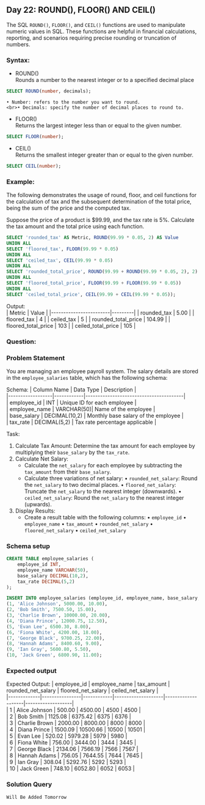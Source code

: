 ## Day 22: ROUND(), FLOOR() AND CEIL()

The SQL `ROUND()`, `FLOOR()`, and `CEIL()` functions are used to manipulate numeric values in SQL. These functions are helpful in financial calculations, reporting, and scenarios requiring precise rounding or truncation of numbers.  

### Syntax:

- ROUND()
<br>Rounds a number to the nearest integer or to a specified decimal place

```sql
SELECT ROUND(number, decimals); 
```
    • Number: refers to the number you want to round.
    <br>• Decimals: specify the number of decimal places to round to.

- FLOOR() 
<br>Returns the largest integer less than or equal to the given number.

```sql
SELECT FLOOR(number); 
```

- CEIL()
<br>Returns the smallest integer greater than or equal to the given number.

```sql
SELECT CEIL(number); 
```

### Example:

The following demonstrates the usage of round, floor, and ceil functions for the calculation of tax and the subsequent determination of the total price, being the sum of the price and the computed tax.

Suppose the price of a product is $99.99, and the tax rate is 5%. Calculate the tax amount and the total price using each function.  

```sql
SELECT 'rounded_tax' AS Metric, ROUND(99.99 * 0.05, 2) AS Value
UNION ALL
SELECT 'floored_tax', FLOOR(99.99 * 0.05)
UNION ALL
SELECT 'ceiled_tax', CEIL(99.99 * 0.05)
UNION ALL
SELECT 'rounded_total_price', ROUND(99.99 + ROUND(99.99 * 0.05, 2), 2)
UNION ALL
SELECT 'floored_total_price', FLOOR(99.99 + FLOOR(99.99 * 0.05))
UNION ALL
SELECT 'ceiled_total_price', CEIL(99.99 + CEIL(99.99 * 0.05));
```

Output:  
| Metric                 | Value   |
|------------------------|---------|
| rounded_tax            | 5.00    |
| floored_tax            | 4       |
| ceiled_tax             | 5       |
| rounded_total_price    | 104.99  |
| floored_total_price    | 103     |
| ceiled_total_price     | 105     |

### Question:

### Problem Statement

You are managing an employee payroll system. The salary details are stored in the `employee_salaries` table, which has the following schema:

Schema:
| Column Name      | Data Type  | Description                            |  
|------------------|------------|----------------------------------------|  
| employee_id      | INT        | Unique ID for each employee            |  
| employee_name    | VARCHAR(50)| Name of the employee                   |  
| base_salary      | DECIMAL(10,2) | Monthly base salary of the employee |  
| tax_rate         | DECIMAL(5,2) | Tax rate percentage applicable         |  

Task:

1. Calculate Tax Amount: Determine the tax amount for each employee by multiplying their `base_salary` by the `tax_rate`.
2. Calculate Net Salary: 
    - Calculate the `net_salary` for each employee by subtracting the `tax_amount` from their `base_salary`.
    - Calculate three variations of net salary:
        • `rounded_net_salary`: Round the `net_salary` to two decimal places.
        • `floored_net_salary`: Truncate the `net_salary` to the nearest integer (downwards).
        • `ceiled_net_salary`: Round the `net_salary` to the nearest integer (upwards).
3. Display Results:
    - Create a result table with the following columns:
        • `employee_id`
        • `employee_name`
        • `tax_amount`
        • `rounded_net_salary`
        • `floored_net_salary`
        • `ceiled_net_salary`

### Schema setup

```sql
CREATE TABLE employee_salaries (
    employee_id INT,
    employee_name VARCHAR(50),
    base_salary DECIMAL(10,2),
    tax_rate DECIMAL(5,2)
);

INSERT INTO employee_salaries (employee_id, employee_name, base_salary, tax_rate) VALUES
(1, 'Alice Johnson', 5000.00, 10.00),
(2, 'Bob Smith', 7500.50, 15.00),
(3, 'Charlie Brown', 10000.00, 20.00),
(4, 'Diana Prince', 12000.75, 12.50),
(5, 'Evan Lee', 6500.30, 8.00),
(6, 'Fiona White', 4200.00, 18.00),
(7, 'George Black', 9700.25, 22.00),
(8, 'Hannah Adams', 8400.60, 9.00),
(9, 'Ian Gray', 5600.80, 5.50),
(10, 'Jack Green', 6800.90, 11.00);
```

### Expected output

Expected Output:
| employee_id | employee_name  | tax_amount | rounded_net_salary | floored_net_salary | ceiled_net_salary |  
|-------------|----------------|------------|--------------------|--------------------|-------------------|  
| 1           | Alice Johnson  | 500.00     | 4500.00            | 4500               | 4500              |  
| 2           | Bob Smith      | 1125.08    | 6375.42            | 6375               | 6376              |  
| 3           | Charlie Brown  | 2000.00    | 8000.00            | 8000               | 8000              |  
| 4           | Diana Prince   | 1500.09    | 10500.66           | 10500              | 10501             |  
| 5           | Evan Lee       | 520.02     | 5979.28            | 5979               | 5980              |  
| 6           | Fiona White    | 756.00     | 3444.00            | 3444               | 3445              |  
| 7           | George Black   | 2134.06    | 7566.19            | 7566               | 7567              |  
| 8           | Hannah Adams   | 756.05     | 7644.55            | 7644               | 7645              |  
| 9           | Ian Gray       | 308.04     | 5292.76            | 5292               | 5293              |  
| 10          | Jack Green     | 748.10     | 6052.80            | 6052               | 6053              |    

### Solution Query

```sql
Will Be Added Tomorrow
```
